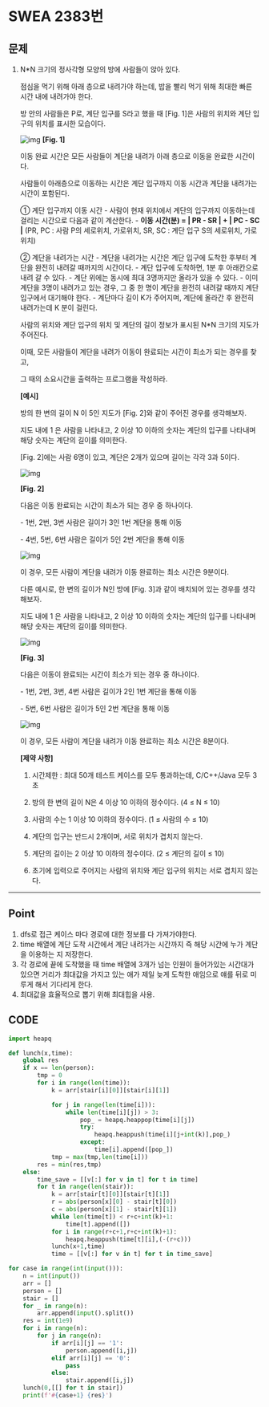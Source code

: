 # SWEA 2383번



## 문제



1. N*N 크기의 정사각형 모양의 방에 사람들이 앉아 있다.

   점심을 먹기 위해 아래 층으로 내려가야 하는데, 밥을 빨리 먹기 위해 최대한 빠른 시간 내에 내려가야 한다.

   방 안의 사람들은 P로, 계단 입구를 S라고 했을 때 [Fig. 1]은 사람의 위치와 계단 입구의 위치를 표시한 모습이다.

    

   ![img](sw_2383.assets/fileDownload-164750254329814.do)
   **[Fig. 1]**

    

   이동 완료 시간은 모든 사람들이 계단을 내려가 아래 층으로 이동을 완료한 시간이다.

   사람들이 아래층으로 이동하는 시간은 계단 입구까지 이동 시간과 계단을 내려가는 시간이 포함된다.

   
     ① 계단 입구까지 이동 시간
       \- 사람이 현재 위치에서 계단의 입구까지 이동하는데 걸리는 시간으로 다음과 같이 계산한다.
       \- **이동 시간(분) = | PR - SR | + | PC - SC |**
        (PR, PC : 사람 P의 세로위치, 가로위치, SR, SC : 계단 입구 S의 세로위치, 가로위치)

     ② 계단을 내려가는 시간
       \- 계단을 내려가는 시간은 계단 입구에 도착한 후부터 계단을 완전히 내려갈 때까지의 시간이다.
       \- 계단 입구에 도착하면, 1분 후 아래칸으로 내려 갈 수 있다.
       \- 계단 위에는 동시에 최대 3명까지만 올라가 있을 수 있다.
       \- 이미 계단을 3명이 내려가고 있는 경우, 그 중 한 명이 계단을 완전히 내려갈 때까지 계단 입구에서 대기해야 한다.
       \- 계단마다 길이 K가 주어지며, 계단에 올라간 후 완전히 내려가는데 K 분이 걸린다.

   
   사람의 위치와 계단 입구의 위치 및 계단의 길이 정보가 표시된 N*N 크기의 지도가 주어진다.

   이때, 모든 사람들이 계단을 내려가 이동이 완료되는 시간이 최소가 되는 경우를 찾고,

   그 때의 소요시간을 출력하는 프로그램을 작성하라.

   
   **[예시]**

   방의 한 변의 길이 N 이 5인 지도가 [Fig. 2]와 같이 주어진 경우를 생각해보자.

   지도 내에 1 은 사람을 나타내고, 2 이상 10 이하의 숫자는 계단의 입구를 나타내며 해당 숫자는 계단의 길이를 의미한다.

   [Fig. 2]에는 사람 6명이 있고, 계단은 2개가 있으며 길이는 각각 3과 5이다.
    

   ![img](sw_2383.assets/fileDownload-164750254329610.do)

   **[Fig. 2]**

   

   다음은 이동 완료되는 시간이 최소가 되는 경우 중 하나이다.

     \- 1번, 2번, 3번 사람은 길이가 3인 1번 계단을 통해 이동

     \- 4번, 5번, 6번 사람은 길이가 5인 2번 계단을 통해 이동

   
   ![img](sw_2383.assets/fileDownload-164750254329711.do)

   
   이 경우, 모든 사람이 계단을 내려가 이동 완료하는 최소 시간은 9분이다.

   다른 예시로, 한 변의 길이가 N인 방에 [Fig. 3]과 같이 배치되어 있는 경우를 생각해보자.

   지도 내에 1 은 사람을 나타내고, 2 이상 10 이하의 숫자는 계단의 입구를 나타내며 해당 숫자는 계단의 길이를 의미한다.

    

   ![img](sw_2383.assets/fileDownload-164750254329712.do)

   **[Fig. 3]**

    

   다음은 이동이 완료되는 시간이 최소가 되는 경우 중 하나이다.

     \- 1번, 2번, 3번, 4번 사람은 길이가 2인 1번 계단을 통해 이동

     \- 5번, 6번 사람은 길이가 5인 2번 계단을 통해 이동

   

   
   ![img](sw_2383.assets/fileDownload-164750254329713.do)

   
   이 경우, 모든 사람이 계단을 내려가 이동 완료하는 최소 시간은 8분이다.

   
   **[제약 사항]**

   1. 시간제한 : 최대 50개 테스트 케이스를 모두 통과하는데, C/C++/Java 모두 3초

   2. 방의 한 변의 길이 N은 4 이상 10 이하의 정수이다. (4 ≤ N ≤ 10)

   3. 사람의 수는 1 이상 10 이하의 정수이다. (1 ≤ 사람의 수 ≤ 10)

   4. 계단의 입구는 반드시 2개이며, 서로 위치가 겹치지 않는다.

   5. 계단의 길이는 2 이상 10 이하의 정수이다. (2 ≤ 계단의 길이 ≤ 10)

   6. 초기에 입력으로 주어지는 사람의 위치와 계단 입구의 위치는 서로 겹치지 않는다.

---

## Point



1. dfs로 접근 케이스 마다 경로에 대한 정보를 다 가져가야한다.
1. time 배열에 계단 도착 시간에서 계단 내려가는 시간까지 즉 해당 시간에 누가 계단을 이용하는 지 저장한다.
1. 각 경로에 끝에 도착했을 때 time 배열에 3개가 넘는 인원이 들어가있는 시간대가 있으면 거리가 최대값을 가지고 있는 애가 제일 늦게 도착한 애임으로 얘를 뒤로 미루게 해서 기다리게 한다.
1. 최대값을 효율적으로 뽑기 위해 최대힙을 사용.



## CODE

```python
import heapq

def lunch(x,time):
    global res
    if x == len(person):
        tmp = 0
        for i in range(len(time)):
            k = arr[stair[i][0]][stair[i][1]]

            for j in range(len(time[i])):
                while len(time[i][j]) > 3:
                    pop_ = heapq.heappop(time[i][j])
                    try:
                        heapq.heappush(time[i][j+int(k)],pop_)
                    except:
                        time[i].append([pop_])
            tmp = max(tmp,len(time[i]))
        res = min(res,tmp)
    else:
        time_save = [[v[:] for v in t] for t in time]
        for t in range(len(stair)):
            k = arr[stair[t][0]][stair[t][1]]
            r = abs(person[x][0] - stair[t][0])
            c = abs(person[x][1] - stair[t][1])
            while len(time[t]) < r+c+int(k)+1:
                time[t].append([])
            for i in range(r+c+1,r+c+int(k)+1):
                heapq.heappush(time[t][i],(-(r+c)))
            lunch(x+1,time)
            time = [[v[:] for v in t] for t in time_save]

for case in range(int(input())):
    n = int(input())
    arr = []
    person = []
    stair = []
    for _ in range(n):
        arr.append(input().split())
    res = int(1e9)
    for i in range(n):
        for j in range(n):
            if arr[i][j] == '1':
                person.append([i,j])
            elif arr[i][j] == '0':
                pass
            else:
                stair.append([i,j])
    lunch(0,[[] for t in stair])
    print(f'#{case+1} {res}')
```

